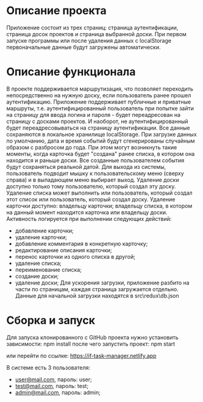 # Описание проекта

Приложение состоит из трех страниц: страница аутентификации, страница досок проектов и страница выбранной доски. 
При первом запуске программы или после удаления данных с localStorage первоначальные данные будут загружены автоматически.

# Описание функционала

В проекте поддерживается маршрутизация, что позволяет переходить непосредственно на нужную доску, если пользователь ранее прошел аутентификацию. Приложение поддерживает публичные и приватные маршруты, т.е. аутентифицированный пользователь при попытке зайти на страницу для ввода логина и пароля - будет переадресован на страницу с досками проектов. И наоборот, не аутентифицированный будет переадресовываться на страницу аутентификации. Все данные сохраняются в локальное хранилище localStorage.
При загрузке данных по умолчанию, дата и время событий будут сгенерированы случайным образом с разбросом до года. При этом могут возникнуть такие моменты, когда карточка будет "создана" ранее списка, в котором она находится и раньше доски. Все созданные пользователем события будут сохраняться реальной датой.
Для выхода из системы, пользователь подводит мышку к пользовательскому меню (сверху справа) и в выпадающем меню выбирает выход.
Удаление доски доступно только тому пользователю, который создал эту доску.
Удаление списка может выполнить или пользователь, который создал этот список или пользователь, который создал доску.
Удаление карточки доступно: владельцу карточки; владельцу списка, в котором на данный момент находится карточка или владельцу доски.
Активность логируется при выполнении следующих действий: 
- добавление карточки;
- удаление карточки;
- добавление комментария в конкретную карточку;
- редактирование описания карточки;
- перенос карточки из одного списка в другой;
- удаление списка;
- переименование списка;
- создание доски;
- удаление доски;
Для ускорения загрузки, приложение разбито на части по страницам, каждая страница загружается отдельно.
Данные для начальной загрузки находятся в src\redux\db.json

# Сборка и запуск
Для запуска клонированного с GitHub проекта нужно установить зависимости:
npm install
после чего запустить проект:
npm start

или перейти по ссылке: https://if-task-manager.netlify.app

В системе есть 3 пользователя:
- user@mail.com, пароль: user;
- test@mail.com, пароль: test;
- admin@mail.com, пароль: admin;

